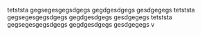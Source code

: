 tetststa  gegsegesgegsdgegs  gegdgesdgegs  gesdgegegs  tetststa  gegsegesgegsdgegs  gegdgesdgegs  gesdgegegs  tetststa  gegsegesgegsdgegs  gegdgesdgegs  gesdgegegs  v